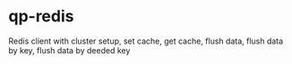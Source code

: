 # qp-redis
Redis client with cluster setup, set cache, get cache, flush data, flush data by key, flush data by deeded key
